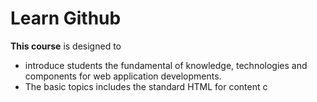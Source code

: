 # Learn Github

**This course** is designed to 
- introduce students the fundamental of knowledge, technologies and components for web application developments. 
- The basic topics includes the standard HTML for content c
